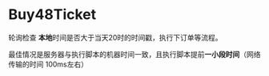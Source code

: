 # Buy48Ticket

轮询检查 **本地**时间是否大于当天20时的时间戳，执行下订单等流程。

最佳情况是服务器与执行脚本的机器时间一致，且执行脚本提前**一小段时间**（网络传输的时间 100ms左右）
